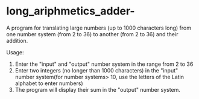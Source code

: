 # long_ariphmetics_adder-
A program for translating large numbers (up to 1000 characters long) from one number system (from 2 to 36) to another (from 2 to 36) and their addition. 

Usage:
1) Enter the "input" and "output" number system in the range from 2 to 36 
2) Enter two integers (no longer than 1000 characters) in the "input" number system(for number systems> 10, use the letters of the Latin alphabet to enter numbers)
3) The program will display their sum in the "output" number system. 

